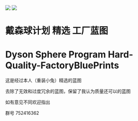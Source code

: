 ![](https://img.shields.io/github/languages/code-size/DSPBluePrints/Hard-Quality-FactoryBluePrints?style=for-the-badge)
![](https://img.shields.io/github/last-commit/DSPBluePrints/Hard-Quality-FactoryBluePrints?style=for-the-badge)
# 戴森球计划    精选   工厂蓝图  
# Dyson Sphere Program  Hard-Quality-FactoryBluePrints

这是经过本人（重装小兔）精选的蓝图

去除了无效和过度冗余的蓝图，保留了我认为质量还可以的蓝图

如有意见不同欢迎指出

群号 752416362
